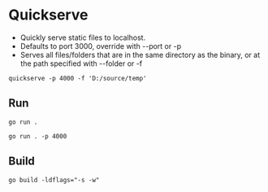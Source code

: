 # Quickserve

- Quickly serve static files to localhost.
- Defaults to port 3000, override with --port or -p
- Serves all files/folders that are in the same directory as the binary, or at the path specified with --folder or -f

```
quickserve -p 4000 -f 'D:/source/temp'
```

## Run

```
go run .
```

```
go run . -p 4000
```

## Build

```
go build -ldflags="-s -w"
```